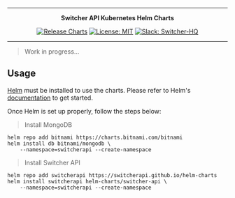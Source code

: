***

<div align="center">
<b>Switcher API Kubernetes Helm Charts</b>
</div>

<div align="center">

[![Release Charts](https://github.com/switcherapi/helm-charts/actions/workflows/release.yml/badge.svg)](https://github.com/switcherapi/helm-charts/actions/workflows/release.yml)
[![License: MIT](https://img.shields.io/badge/License-MIT-yellow.svg)](https://opensource.org/licenses/MIT)
[![Slack: Switcher-HQ](https://img.shields.io/badge/slack-@switcher/hq-blue.svg?logo=slack)](https://switcher-hq.slack.com/)

</div>

***

> Work in progress...

## Usage

[Helm](https://helm.sh) must be installed to use the charts.
Please refer to Helm's [documentation](https://helm.sh/docs/) to get started.

Once Helm is set up properly, follow the steps below:

> Install MongoDB
```console
helm repo add bitnami https://charts.bitnami.com/bitnami
helm install db bitnami/mongodb \
    --namespace=switcherapi --create-namespace
```

> Install Switcher API
```console
helm repo add switcherapi https://switcherapi.github.io/helm-charts
helm install switcherapi helm-charts/switcher-api \
    --namespace=switcherapi --create-namespace
```